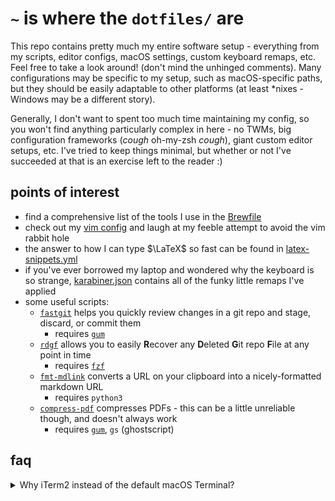 # `~` is where the `dotfiles/` are

This repo contains pretty much my entire software setup - everything from my
scripts, editor configs, macOS settings, custom keyboard remaps, etc. Feel free
to take a look around! (don't mind the unhinged comments). Many configurations
may be specific to my setup, such as macOS-specific paths, but they should be
easily adaptable to other platforms (at least *nixes - Windows may be a
different story).

Generally, I don't want to spent too much time maintaining my config, so you
won't find anything particularly complex in here - no TWMs, big configuration
frameworks (*cough* oh-my-zsh *cough*), giant custom editor setups, etc. I've
tried to keep things minimal, but whether or not I've succeeded at that is an
exercise left to the reader :)

## points of interest

- find a comprehensive list of the tools I use in the
  [Brewfile](https://github.com/ThatNerdSquared/dotfiles/blob/main/Brewfile)
- check out my
  [vim config](https://github.com/ThatNerdSquared/dotfiles/blob/main/vim)
  and laugh at my feeble attempt to avoid the vim rabbit hole
- the answer to how I can type $\LaTeX$ so fast can be found in
  [latex-snippets.yml](https://github.com/ThatNerdSquared/dotfiles/blob/main/espanso/match/latex-snippets.yml)
- if you've ever borrowed my laptop and wondered why the keyboard is so
  strange,
  [karabiner.json](https://github.com/ThatNerdSquared/dotfiles/blob/main/bindings/karabiner.json)
  contains all of the funky little remaps I've applied
- some useful scripts:
    - [`fastgit`](https://github.com/ThatNerdSquared/dotfiles/blob/main/scripts/fastgit)
      helps you quickly review changes in a git repo and stage, discard, or
      commit them
        - requires [`gum`](https://github.com/charmbracelet/gum)
    - [`rdgf`](https://github.com/ThatNerdSquared/dotfiles/blob/main/scripts/rdgf)
      allows you to easily **R**ecover any **D**eleted **G**it repo **F**ile at any point
      in time
        - requires [`fzf`](https://github.com/junegunn/fzf)
    - [`fmt-mdlink`](https://github.com/ThatNerdSquared/dotfiles/blob/main/scripts/fmt-mdlink)
      converts a URL on your clipboard into a nicely-formatted markdown URL
        - requires `python3`
    - [`compress-pdf`](https://github.com/ThatNerdSquared/dotfiles/blob/main/scripts/compress-pdf)
      compresses PDFs - this can be a little unreliable though, and doesn't
      always work
        - requires [`gum`](https://github.com/charmbracelet/gum), `gs`
          (ghostscript)

## faq
<details>
<summary>Why iTerm2 instead of the default macOS Terminal?</summary>

- default macOS terminal doesn't properly display nvim colourschemes
- hotkey window feature allows you to summon a terminal window anywhere
- `cmd-opt-a` to receive a notification when a command finishes running (this is
  a lifesaver when doing big package updates, cloning giant repos, etc)
- advanced paste feature to quickly edit pasted commands before running them
- shell integration (view images in the terminal!)
- split view (ever wanted to run your frontend and backend in dev and see both
  processes at once?)
    - yes, i know i could use tmux. no, i can't be bothered.
- better tab/title bar aesthetic, imo

Other terminal apps are either too fancy or don't have the native feel that
iTerm has.
</details>
